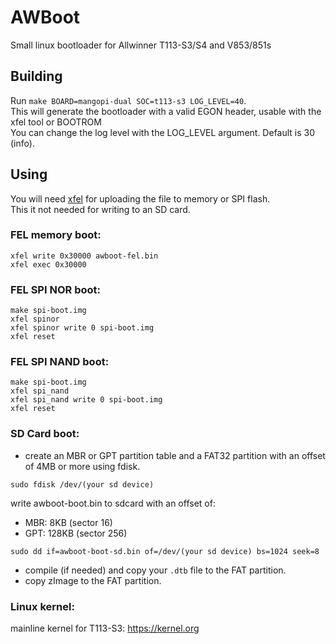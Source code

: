 # AWBoot

Small linux bootloader for Allwinner T113-S3/S4 and V853/851s

## Building

Run `make BOARD=mangopi-dual SOC=t113-s3 LOG_LEVEL=40`.  
This will generate the bootloader with a valid EGON header, usable with the xfel tool or BOOTROM  
You can change the log level with the LOG_LEVEL argument. Default is 30 (info).  

## Using

You will need [xfel](https://github.com/xboot/xfel) for uploading the file to memory or SPI flash.  
This it not needed for writing to an SD card.  

### FEL memory boot:
```
xfel write 0x30000 awboot-fel.bin
xfel exec 0x30000
```

### FEL SPI NOR boot:
```
make spi-boot.img
xfel spinor
xfel spinor write 0 spi-boot.img
xfel reset
```

### FEL SPI NAND boot:
```
make spi-boot.img
xfel spi_nand
xfel spi_nand write 0 spi-boot.img
xfel reset
```

### SD Card boot:
- create an MBR or GPT partition table and a FAT32 partition with an offset of 4MB or more using fdisk.  
```
sudo fdisk /dev/(your sd device)
```
write awboot-boot.bin to sdcard with an offset of:  
- MBR: 8KB (sector 16)
- GPT: 128KB (sector 256)
```
sudo dd if=awboot-boot-sd.bin of=/dev/(your sd device) bs=1024 seek=8
```
- compile (if needed) and copy your `.dtb` file to the FAT partition.
- copy zImage to the FAT partition.

### Linux kernel:
mainline kernel for T113-S3: https://kernel.org
